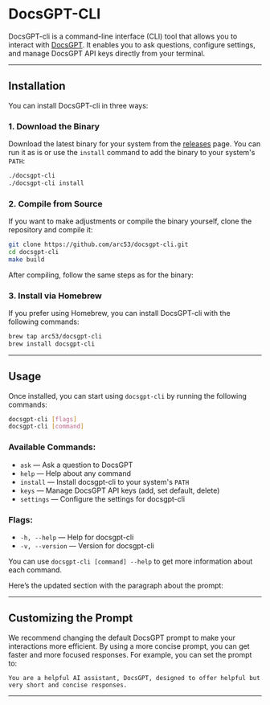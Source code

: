 # DocsGPT-CLI

DocsGPT-cli is a command-line interface (CLI) tool that allows you to interact with [DocsGPT](https://github.com/arc53/DocsGPT). It enables you to ask questions, configure settings, and manage DocsGPT API keys directly from your terminal.

---

## Installation

You can install DocsGPT-cli in three ways:

### 1. Download the Binary

Download the latest binary for your system from the [releases](https://github.com/arc53/docsgpt-cli/releases) page. You can run it as is or use the `install` command to add the binary to your system's `PATH`:

```bash
./docsgpt-cli
./docsgpt-cli install
```

### 2. Compile from Source

If you want to make adjustments or compile the binary yourself, clone the repository and compile it:

```bash
git clone https://github.com/arc53/docsgpt-cli.git
cd docsgpt-cli
make build
```

After compiling, follow the same steps as for the binary:

### 3. Install via Homebrew

If you prefer using Homebrew, you can install DocsGPT-cli with the following commands:

```bash
brew tap arc53/docsgpt-cli
brew install docsgpt-cli
```

---

## Usage

Once installed, you can start using `docsgpt-cli` by running the following commands:

```bash
docsgpt-cli [flags]
docsgpt-cli [command]
```

### Available Commands:

- `ask` — Ask a question to DocsGPT
- `help` — Help about any command
- `install` — Install docsgpt-cli to your system's `PATH`
- `keys` — Manage DocsGPT API keys (add, set default, delete)
- `settings` — Configure the settings for docsgpt-cli

### Flags:

- `-h, --help` — Help for docsgpt-cli
- `-v, --version` — Version for docsgpt-cli

You can use `docsgpt-cli [command] --help` to get more information about each command.

Here’s the updated section with the paragraph about the prompt:

---

## Customizing the Prompt

We recommend changing the default DocsGPT prompt to make your interactions more efficient. By using a more concise prompt, you can get faster and more focused responses. For example, you can set the prompt to:

```
You are a helpful AI assistant, DocsGPT, designed to offer helpful but very short and concise responses.
```

---
